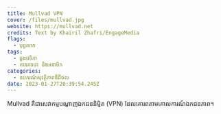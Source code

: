 ```yaml
---
title: Mullvad VPN
cover: /files/mullvad.jpg
website: https://mullvad.net
credits: Text by Khairil Zhafri/EngageMedia
flags:
  - បុព្វលាភ
tags:
  - ឆ្លងវេទិកា
  - ការគេចវេះ និងអនាមិក
categories:
  - ឧបករណ៍សុវត្ថិភាពឌីជីថល
date: 2023-01-27T20:39:54.245Z
---
```

Mullvad គឺជាសេវាកម្មបណ្តាញឯកជននិម្មិត (VPN) ដែលគោរពតាមគោលការណ៍ឯកជនភាព។